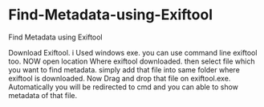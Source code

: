 # Find-Metadata-using-Exiftool
Find Metadata using Exiftool

Download Exiftool. i Used windows exe. you can use command line exiftool too. NOW open location Where exiftool downloaded. then select file which you want to find metadata. simply add that file into same folder where exiftool is downloaded. Now Drag and drop that file on exiftool.exe. Automatically you will be redirected to cmd and you can able to show metadata of that file.
